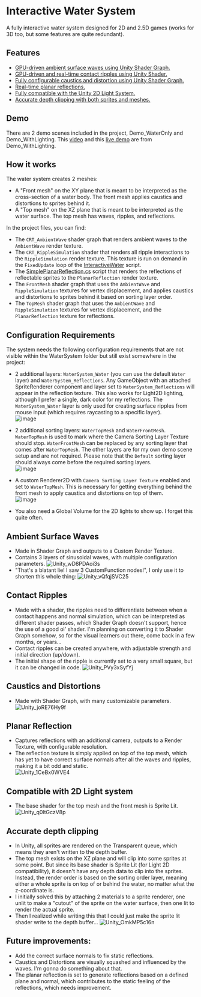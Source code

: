 # Interactive Water System  

A fully interactive water system designed for 2D and 2.5D games (works for 3D too, but some features are quite redundant).

## Features
- [GPU-driven ambient surface waves using Unity Shader Graph.](#ambient-surface-waves)  
- [GPU-driven and real-time contact ripples using Unity Shader.](#contact-ripples)  
- [Fully configurable caustics and distortion using Unity Shader Graph.](#caustics-and-distortions)  
- [Real-time planar reflections.](#planar-reflection)  
- [Fully compatible with the Unity 2D Light System.](#compatible-with-2d-light-system)  
- [Accurate depth clipping with both sprites and meshes.](#accurate-depth-clipping)  

## Demo
There are 2 demo scenes included in the project, Demo_WaterOnly and Demo_WithLighting. This [video](https://youtu.be/nht-2tldh_Q) and this [live demo](https://spookyfish.itch.io/interactive-water-system) are from Demo_WithLighting.

## How it works
The water system creates 2 meshes: 
- A "Front mesh" on the XY plane that is meant to be interpreted as the cross-section of a water body. The front mesh applies caustics and distortions to sprites behind it.
- A "Top mesh" on the XZ plane that is meant to be interpreted as the water surface. The top mesh has waves, ripples, and reflections.  

In the project files, you can find:
- The `CRT_AmbientWave` shader graph that renders ambient waves to the `AmbientWave` render texture.
- The `CRT_RippleSimulation` shader that renders all ripple interactions to the `RippleSimulation` render texture. This texture is run on demand in the `FixedUpdate` loop of the [InteractiveWater](https://github.com/daothienphu/InteractiveWaterSystem/blob/main/Assets/InteractiveWaterSystem/Scripts/InteractiveWater.cs) script.
- The [SimplePlanarReflection.cs](https://github.com/daothienphu/InteractiveWaterSystem/blob/main/Assets/InteractiveWaterSystem/Scripts/SimplePlanarReflection.cs) script that renders the reflections of reflectable sprites to the `PlanarReflection` render texture.
- The `FrontMesh` shader graph that uses the `AmbientWave` and `RippleSimulation` textures for vertex displacement, and applies caustics and distortions to sprites behind it based on sorting layer order.
- The `TopMesh` shader graph that uses the `AmbientWave` and `RippleSimulation` textures for vertex displacement, and the `PlanarReflection` texture for reflections.

## Configuration Requirements
The system needs the following configuration requirements that are not visible within the WaterSystem folder but still exist somewhere in the project:
- 2 additional layers: `WaterSystem_Water` (you can use the default `Water` layer) and `WaterSystem_Reflections`. Any GameObject with an attached SpriteRenderer component and layer set to `WaterSystem_Reflections` will appear in the reflection texture. This also works for Light2D lighting, although I prefer a single, dark color for my reflections. The `WaterSystem_Water` layer is only used for creating surface ripples from mouse input (which requires raycasting to a specific layer).  
![image](https://github.com/user-attachments/assets/1b068069-a017-44c5-92f2-9dc1849dbe8b)

- 2 additional sorting layers: `WaterTopMesh` and `WaterFrontMesh`. `WaterTopMesh` is used to mark where the Camera Sorting Layer Texture should stop. `WaterFrontMesh` can be replaced by any sorting layer that comes after `WaterTopMesh`. The other layers are for my own demo scene setup and are not required. Please note that the `Default` sorting layer should always come before the required sorting layers.  
![image](https://github.com/user-attachments/assets/6aad2f58-4273-4b65-8a87-d253c3cb623f)

- A custom Renderer2D with `Camera Sorting Layer Texture` enabled and set to `WaterTopMesh`. This is necessary for getting everything behind the front mesh to apply caustics and distortions on top of them.   
![image](https://github.com/user-attachments/assets/61c4d470-7984-4433-9b5c-d77740b35774)

- You also need a Global Volume for the 2D lights to show up. I forget this quite often.  

## Ambient Surface Waves
- Made in Shader Graph and outputs to a Custom Render Texture.
- Contains 3 layers of sinusoidal waves, with multiple configuration parameters.
![Unity_wD8PDAoi3s](https://github.com/user-attachments/assets/c10eb81c-4c3c-4f5c-a34a-5a902e6926ed)
- "That's a blatant lie! I saw 3 CustomFunction nodes!", I only use it to shorten this whole thing:
![Unity_vQfqjSVC25](https://github.com/user-attachments/assets/4c06dd60-7d48-4dc8-b13b-45e384853acd)

## Contact Ripples
- Made with a shader, the ripples need to differentiate between when a contact happens and normal simulation, which can be interpreted as different shader passes, which Shader Graph doesn't support, hence the use of a good ol' shader. I'm planning on converting it to Shader Graph somehow, so for the visual learners out there, come back in a few months, or years...
- Contact ripples can be created anywhere, with adjustable strength and initial direction (up/down).
- The initial shape of the ripple is currently set to a very small square, but it can be changed in code.
![Unity_PVy3xSyfYj](https://github.com/user-attachments/assets/04aac7ae-3f79-4ed9-9ede-f8dabeabc1b7)

## Caustics and Distortions  
- Made with Shader Graph, with many customizable parameters.
![Unity_joRE76Hy9f](https://github.com/user-attachments/assets/9ef34799-0432-4bcb-bac8-b1f3340ffd83)

## Planar Reflection
- Captures reflections with an additional camera, outputs to a Render Texture, with configurable resolution.
- The reflection texture is simply applied on top of the top mesh, which has yet to have correct surface normals after all the waves and ripples, making it a bit odd and static.  
![Unity_1CeBx0WVE4](https://github.com/user-attachments/assets/42e741f3-0d71-41fd-a026-3322ceee5a18)

## Compatible with 2D Light system
- The base shader for the top mesh and the front mesh is Sprite Lit.  
![Unity_q0ltGczV8p](https://github.com/user-attachments/assets/51a21fa6-84a4-4cd0-bc7e-66ea6d200573)

## Accurate depth clipping
- In Unity, all sprites are rendered on the Transparent queue, which means they aren't written to the depth buffer.
- The top mesh exists on the XZ plane and will clip into some sprites at some point. But since its base shader is Sprite Lit (for Light 2D compatibility), it doesn't have any depth data to clip into the sprites. Instead, the render order is based on the sorting order layer, meaning either a whole sprite is on top of or behind the water, no matter what the z-coordinate is.
- I initially solved this by attaching 2 materials to a sprite renderer, one unlit to make a "cutout" of the sprite on the water surface, then one lit to render the actual sprite.
- Then I realized while writing this that I could just make the sprite lit shader write to the depth buffer...
![Unity_OmkMP5c16n](https://github.com/user-attachments/assets/092c9dcf-7a5a-4f36-a838-14a82d24a6e1)

## Future improvements:
- Add the correct surface normals to fix static reflections.
- Caustics and Distortions are visually squashed and influenced by the waves. I'm gonna do something about that.
- The planar reflection is set to generate reflections based on a defined plane and normal, which contributes to the static feeling of the reflections, which needs improvement.
